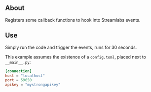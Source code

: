 ## About

Registers some callback functions to hook into Streamlabs events.

## Use

Simply run the code and trigger the events, runs for 30 seconds.

This example assumes the existence of a `config.toml`, placed next to `__main__.py`:

```toml
[connection]
host = "localhost"
port = 59650
apikey = "mystrongapikey"
```
